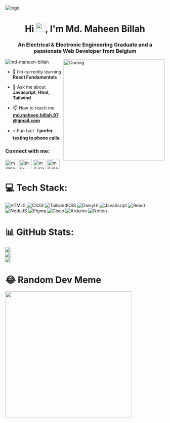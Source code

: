 ![logo](https://user-images.githubusercontent.com/80781196/190216139-7697aa5a-c9a0-4bd6-80bf-3aca76a2e1c8.gif)
<h1 align="center">Hi <img src="https://github.com/TheDudeThatCode/TheDudeThatCode/blob/master/Assets/Hi.gif" width="29px">, I'm Md. Maheen Billah</h1>
<h3 align="center">An Electrical & Electronic Engineering Graduate and a passionate Web Developer from Belgium</h3>
<img align="right" alt="Coding" width="320" h="auto" src="https://giffiles.alphacoders.com/193/193890.gif">


<p align="left"> <img src="https://komarev.com/ghpvc/?username=md-maheen-billah&label=Profile%20views&color=0e75b6&style=flat" alt="md-maheen-billah" /> </p>


- 🌱 I’m currently learning **React Fundamentals**

- 💬 Ask me about **Javascript, Html, Tailwind**

- 📫 How to reach me **md.maheen.billah.97@gmail.com**

- ⚡ Fun fact- **I prefer texting to phone calls.**

<h3 align="left"> Connect with me:</h3>
<p align="left">
<a href="https://twitter.com/mdmaheen_billah" target="blank"><img align="center" src="https://raw.githubusercontent.com/rahuldkjain/github-profile-readme-generator/master/src/images/icons/Social/twitter.svg" alt="mdmaheen_billah" height="30" width="40" /></a>
<a href="https://linkedin.com/in/md-maheen-billah" target="blank"><img align="center" src="https://raw.githubusercontent.com/rahuldkjain/github-profile-readme-generator/master/src/images/icons/Social/linked-in-alt.svg" alt="md-maheen-billah" height="30" width="40" /></a>
<a href="https://fb.com/md.maheen.billah.97" target="blank"><img align="center" src="https://raw.githubusercontent.com/rahuldkjain/github-profile-readme-generator/master/src/images/icons/Social/facebook.svg" alt="md.maheen.billah.97" height="30" width="40" /></a>
<a href="https://instagram.com/md.maheen.billah" target="blank"><img align="center" src="https://raw.githubusercontent.com/rahuldkjain/github-profile-readme-generator/master/src/images/icons/Social/instagram.svg" alt="md.maheen.billah" height="30" width="40" /></a>
</p>


# 💻 Tech Stack:
![HTML5](https://img.shields.io/badge/html5-%23E34F26.svg?style=for-the-badge&logo=html5&logoColor=white) ![CSS3](https://img.shields.io/badge/css3-%231572B6.svg?style=for-the-badge&logo=css3&logoColor=white) ![TailwindCSS](https://img.shields.io/badge/tailwindcss-%2338B2AC.svg?style=for-the-badge&logo=tailwind-css&logoColor=white) ![DaisyUI](https://img.shields.io/badge/daisyui-5A0EF8?style=for-the-badge&logo=daisyui&logoColor=white) ![JavaScript](https://img.shields.io/badge/javascript-%23323330.svg?style=for-the-badge&logo=javascript&logoColor=%23F7DF1E) ![React](https://img.shields.io/badge/react-%2320232a.svg?style=for-the-badge&logo=react&logoColor=%2361DAFB) ![NodeJS](https://img.shields.io/badge/node.js-6DA55F?style=for-the-badge&logo=node.js&logoColor=white) ![Figma](https://img.shields.io/badge/figma-%23F24E1E.svg?style=for-the-badge&logo=figma&logoColor=white) ![Cisco](https://img.shields.io/badge/cisco-%23049fd9.svg?style=for-the-badge&logo=cisco&logoColor=black) ![Arduino](https://img.shields.io/badge/-Arduino-00979D?style=for-the-badge&logo=Arduino&logoColor=white) ![Notion](https://img.shields.io/badge/Notion-%23000000.svg?style=for-the-badge&logo=notion&logoColor=white)
# 📊 GitHub Stats:
![](https://github-readme-stats.vercel.app/api?username=md-maheen-billah&theme=dark&hide_border=false&include_all_commits=false&count_private=false)<br/>
![](https://github-readme-streak-stats.herokuapp.com/?user=md-maheen-billah&theme=dark&hide_border=false)<br/>
![](https://github-readme-stats.vercel.app/api/top-langs/?username=md-maheen-billah&theme=dark&hide_border=false&include_all_commits=false&count_private=false&layout=compact)
# 😂 Random Dev Meme
<img src='https://randommeme-five.vercel.app/' style="height: 400px;"/>



